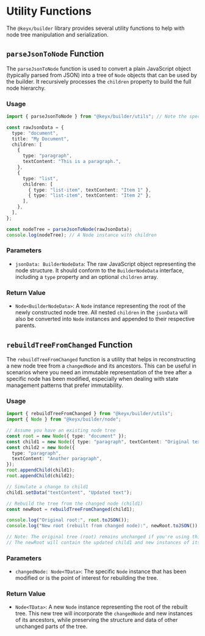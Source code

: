 # Utility Functions

The `@keyx/builder` library provides several utility functions to help with node tree manipulation and serialization.

## `parseJsonToNode` Function

The `parseJsonToNode` function is used to convert a plain JavaScript object (typically parsed from JSON) into a tree of `Node` objects that can be used by the builder. It recursively processes the `children` property to build the full node hierarchy.

### Usage

```typescript
import { parseJsonToNode } from "@keyx/builder/utils"; // Note the specific import path

const rawJsonData = {
  type: "document",
  title: "My Document",
  children: [
    {
      type: "paragraph",
      textContent: "This is a paragraph.",
    },
    {
      type: "list",
      children: [
        { type: "list-item", textContent: "Item 1" },
        { type: "list-item", textContent: "Item 2" },
      ],
    },
  ],
};

const nodeTree = parseJsonToNode(rawJsonData);
console.log(nodeTree); // A Node instance with children
```

### Parameters

- `jsonData: BuilderNodeData`: The raw JavaScript object representing the node structure. It should conform to the `BuilderNodeData` interface, including a `type` property and an optional `children` array.

### Return Value

- `Node<BuilderNodeData>`: A `Node` instance representing the root of the newly constructed node tree. All nested `children` in the `jsonData` will also be converted into `Node` instances and appended to their respective parents.

## `rebuildTreeFromChanged` Function

The `rebuildTreeFromChanged` function is a utility that helps in reconstructing a new node tree from a `changedNode` and its ancestors. This can be useful in scenarios where you need an immutable representation of the tree after a specific node has been modified, especially when dealing with state management patterns that prefer immutability.

### Usage

```typescript
import { rebuildTreeFromChanged } from "@keyx/builder/utils";
import { Node } from "@keyx/builder/node";

// Assume you have an existing node tree
const root = new Node({ type: "document" });
const child1 = new Node({ type: "paragraph", textContent: "Original text" });
const child2 = new Node({
  type: "paragraph",
  textContent: "Another paragraph",
});
root.appendChild(child1);
root.appendChild(child2);

// Simulate a change to child1
child1.setData("textContent", "Updated text");

// Rebuild the tree from the changed node (child1)
const newRoot = rebuildTreeFromChanged(child1);

console.log("Original root:", root.toJSON());
console.log("New root (rebuilt from changed node):", newRoot.toJSON());

// Note: The original tree (root) remains unchanged if you're using this for immutable updates.
// The newRoot will contain the updated child1 and new instances of its ancestors.
```

### Parameters

- `changedNode: Node<TData>`: The specific `Node` instance that has been modified or is the point of interest for rebuilding the tree.

### Return Value

- `Node<TData>`: A new `Node` instance representing the root of the rebuilt tree. This new tree will incorporate the `changedNode` and new instances of its ancestors, while preserving the structure and data of other unchanged parts of the tree.

